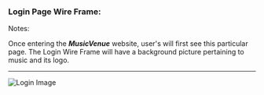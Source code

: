 ### Login Page Wire Frame:

Notes:

Once entering the ___MusicVenue___ website, user's will first see this particular page. The Login Wire Frame will have a background picture pertaining to music and its logo.

-----

![Login Image]()
